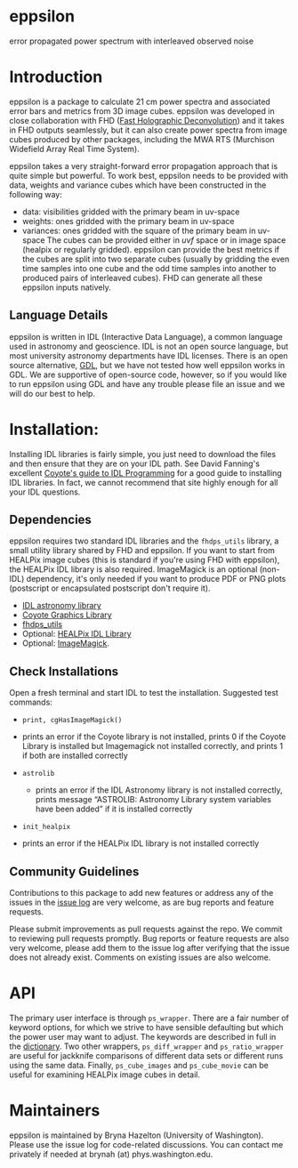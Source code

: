 # eppsilon
error propagated power spectrum with interleaved observed noise

# Introduction
eppsilon is a package to calculate 21 cm power spectra and associated
error bars and metrics from 3D image cubes. eppsilon was developed in close
collaboration with FHD ([Fast Holographic Deconvolution](https://github.com/EoRImaging/FHD))
and it takes in FHD outputs seamlessly, but it can also create power spectra
from image cubes produced by other packages, including the MWA RTS
(Murchison Widefield Array Real Time System).

eppsilon takes a very straight-forward error propagation approach that is quite
simple but powerful. To work best, eppsilon needs to be provided with
data, weights and variance cubes which have been constructed in the following way:
  - data: visibilities gridded with the primary beam in uv-space
  - weights: ones gridded with the primary beam in uv-space
  - variances: ones gridded with the square of the primary beam in uv-space
The cubes can be provided either in _uvf_ space or in image space
(healpix or regularly gridded). eppsilon can provide the best metrics if the
cubes are split into two separate cubes (usually by gridding the even time
samples into one cube and the odd time samples into another to produced
pairs of interleaved cubes). FHD can generate all these eppsilon inputs natively.

## Language Details
eppsilon is written in IDL (Interactive Data Language), a common language used
in astronomy and geoscience. IDL is not an open source language, but most
university astronomy departments have IDL licenses. There is an open source
alternative, [GDL](https://github.com/gnudatalanguage/gdl), but we have not
tested how well eppsilon works in GDL. We are supportive of open-source code,
however, so if you would like to run eppsilon using GDL and have any trouble
please file an issue and we will do our best to help.

# Installation:
Installing IDL libraries is fairly simple, you just need to download the files
and then ensure that they are on your IDL path. See David Fanning's excellent
[Coyote's guide to IDL Programming](http://www.idlcoyote.com/code_tips/installcoyote.php)
for a good guide to installing IDL libraries. In fact, we cannot recommend
that site highly enough for all your IDL questions.

## Dependencies
eppsilon requires two standard IDL libraries and the `fhdps_utils` library,
a small utility library shared by FHD and eppsilon.
If you want to start from HEALPix image cubes (this is standard if you're using
FHD with eppsilon), the HEALPix IDL library is also required.
ImageMagick is an optional (non-IDL) dependency, it's only needed if you want to
produce PDF or PNG plots (postscript or encapsulated postscript don't require it).
 - [IDL astronomy library](https://idlastro.gsfc.nasa.gov/)
 - [Coyote Graphics Library](http://www.idlcoyote.com/documents/programs.php)
 - [fhdps_utils](https://github.com/EoRImaging/fhdps_utils)
 - Optional: [HEALPix IDL Library](https://healpix.sourceforge.io/)
 - Optional: [ImageMagick](https://www.imagemagick.org/).

## Check Installations
Open a fresh terminal and start IDL to test the installation.
Suggested test commands:

- `print, cgHasImageMagick()`
 - prints an error if the Coyote library is not installed, prints 0 if the
 Coyote Library is installed but Imagemagick not installed correctly, and prints
 1 if both are installed correctly

- `astrolib`
  - prints an error if the IDL Astronomy library is not installed correctly,
  prints message “ASTROLIB: Astronomy Library system variables have been added”
  if it is installed correctly

- `init_healpix`
 - prints an error if the HEALPix IDL library is not installed correctly

 ## Community Guidelines
Contributions to this package to add new features or address any of the
issues in the [issue log](https://github.com/EoRImaging/eppsilon/issues)
are very welcome, as are bug reports and feature requests.

Please submit improvements as pull requests against the repo. We commit to
reviewing pull requests promptly. Bug reports or feature requests are also very
welcome, please add them to the issue log after verifying that the issue does
not already exist. Comments on existing issues are also welcome.

# API
The primary user interface is through `ps_wrapper`. There are a fair number
of keyword options, for which we strive to have sensible defaulting but which the
power user may want to adjust. The keywords are described in full in the
[dictionary](dictionary.md). Two other wrappers, `ps_diff_wrapper` and
`ps_ratio_wrapper` are useful for jackknife comparisons of different data sets
or different runs using the same data. Finally, `ps_cube_images` and
`ps_cube_movie` can be useful for examining HEALPix image cubes in detail.

# Maintainers
eppsilon is maintained by Bryna Hazelton (University of Washington). Please use
the issue log for code-related discussions. You can contact me privately if needed at brynah (at) phys.washington.edu.
